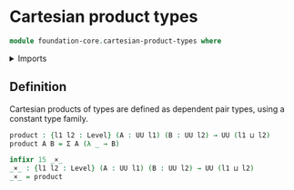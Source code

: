 # Cartesian product types

```agda
module foundation-core.cartesian-product-types where
```

<details><summary>Imports</summary>

```agda
open import foundation.dependent-pair-types
open import foundation.universe-levels
```

</details>

## Definition

Cartesian products of types are defined as dependent pair types, using a
constant type family.

```agda
product : {l1 l2 : Level} (A : UU l1) (B : UU l2) → UU (l1 ⊔ l2)
product A B = Σ A (λ _ → B)

infixr 15 _×_
_×_ : {l1 l2 : Level} (A : UU l1) (B : UU l2) → UU (l1 ⊔ l2)
_×_ = product
```
